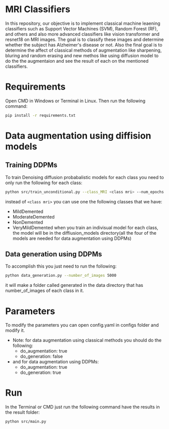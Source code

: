 # MRI Classifiers
In this repository, our objective is to implement classical machine leaening classifiers such as Support Vector Machines (SVM), Random Forest (RF), and others and also more advanced classifiers like vision transformer and resnet18 on MRI images. The goal is to classify these images and determine whether the subject has Alzheimer's disease or not.
Also the final goal is to determine the affect of classical methods of augmentation like sharpening, bluring and random erasing and new methos like using diffusion model to do the the augmentaion and see the result of each on the mentioned classifiers.
# Requirements
Open CMD in Windows or Terminal in Linux. Then run the following command:
```bash
pip install -r requirements.txt
```

# Data augmentation using diffision models
## Training DDPMs
To train Denoising diffusion probabalistic models for each class you need to only run the following for each class:
```bash
python src/train_unconditional.py --class_MRI <class mri> --num_epochs 400
```
instead of `<class mri>` you can use one the following classes that we have:
* MildDemented
* ModerateDemented
* NonDemented
* VeryMildDemented
when you train an indivisual model for each class, the model will be in the diffiusion_models directory(all the four of the models are needed for data augmentation using DDPMs)
## Data generation using DDPMs
To accomplish this you just need to run the following:
```bash
python data_generation.py --number_of_images 5000
```
it will make a folder called generated in the data directory that has number_of_images of each class in it.
# Parameters
To modify the parameters you can open config.yaml in configs folder and modify it.
* Note: for data augmentation using classical methods you should do the following:
  + do_augmentation: true
  + do_generation: false
* and for data augmentation using DDPMs:
  + do_augmentation: true
  + do_generation: true

# Run
In the Terminal or CMD just run the following command have the results in the result folder:
```bash
python src/main.py
```


